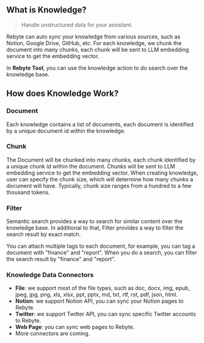 ## What is Knowledge?

> Handle unstructured data for your assistant.

Rebyte can auto sync your knowledge from various sources, such as Notion, Google Drive, GitHub, etc. For each knowledge, we chunk the document into many chunks, each chunk will be sent to LLM embedding service to get the embedding vector. 

In **Rebyte Tool**, you can use the knowledge action to do search over the knowledge base.

## How does Knowledge Work?

### Document

Each knowledge contains a list of documents, each document is identified by a unique document id within the knowledge.

### Chunk

The Document will be chunked into many chunks, each chunk identified by a unique chunk id within the document. Chunks will be sent to LLM embedding service to get the embedding vector.
When creating knowledge, user can specify the chunk size, which will determine how many chunks a document will have. Typically, chunk size ranges from a hundred to a few thousand tokens.

### Filter

Semantic search provides a way to search for similar content over the knowledge base. In additional to that, Filter provides a way to filter the search result by exact match. 

You can attach multiple tags to each document, for example, you can tag a document with "finance" and "report". When you do a search, you can filter the search result by "finance" and "report".

### Knowledge Data Connectors

* **File**: we support most of the file types, such as doc, docx, img, epub, jpeg, jpg, png, xls, xlsx, ppt, pptx, md, txt, rtf, rst, pdf, json, html.
* **Notion**: we support Notion API, you can sync your Notion pages to Rebyte.
* **Twitter**: we support Twitter API, you can sync specific Twitter accounts to Rebyte.
* **Web Page**: you can sync web pages to Rebyte.
* More connectors are coming.